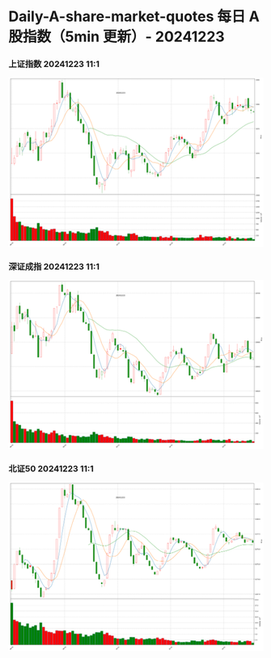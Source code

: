 
# Daily-A-share-market-quotes 每日 A 股指数（5min 更新）- 20241223

### 上证指数 20241223 11:1
![](./fig/2024/12/20241223-sh000001.png)

### 深证成指 20241223 11:1
![](./fig/2024/12/20241223-sz399001.png)

### 北证50 20241223 11:1
![](./fig/2024/12/20241223-bj899050.png)
